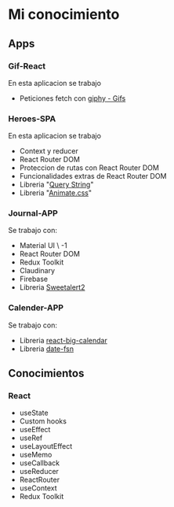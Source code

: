 # Mi conocimiento

## Apps

### Gif-React

En esta aplicacion se trabajo

- Peticiones fetch con [giphy - Gifs](https://developers.giphy.com/)

### Heroes-SPA

En esta aplicacion se trabajo

- Context y reducer
- React Router DOM
- Proteccion de rutas con React Router DOM
- Funcionalidades extras de React Router DOM
- Libreria "[Query String](https://www.npmjs.com/package/query-string)"
- Libreria "[Animate.css](https://animate.style/)"

### Journal-APP

Se trabajo con:

- Material UI \ -1
- React Router DOM
- Redux Toolkit
- Claudinary
- Firebase
- Libreria [Sweetalert2](https://sweetalert2.github.io/)

### Calender-APP

Se trabajo con:
- Libreria [react-big-calendar](https://www.npmjs.com/package/react-big-calendar)
- Libreria [date-fsn](https://www.npmjs.com/package/date-fns)

## Conocimientos

### React

- useState
- Custom hooks
- useEffect
- useRef
- useLayoutEffect
- useMemo
- useCallback
- useReducer
- ReactRouter
- useContext
- Redux Toolkit
